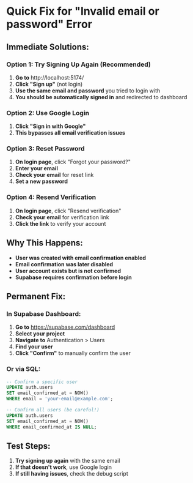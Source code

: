 # Quick Fix for "Invalid email or password" Error

## **Immediate Solutions:**

### **Option 1: Try Signing Up Again (Recommended)**
1. **Go to** http://localhost:5174/
2. **Click "Sign up"** (not login)
3. **Use the same email and password** you tried to login with
4. **You should be automatically signed in** and redirected to dashboard

### **Option 2: Use Google Login**
1. **Click "Sign in with Google"**
2. **This bypasses all email verification issues**

### **Option 3: Reset Password**
1. **On login page**, click "Forgot your password?"
2. **Enter your email**
3. **Check your email** for reset link
4. **Set a new password**

### **Option 4: Resend Verification**
1. **On login page**, click "Resend verification"
2. **Check your email** for verification link
3. **Click the link** to verify your account

## **Why This Happens:**

- **User was created with email confirmation enabled**
- **Email confirmation was later disabled**
- **User account exists but is not confirmed**
- **Supabase requires confirmation before login**

## **Permanent Fix:**

### **In Supabase Dashboard:**
1. **Go to** https://supabase.com/dashboard
2. **Select your project**
3. **Navigate to** Authentication > Users
4. **Find your user**
5. **Click "Confirm"** to manually confirm the user

### **Or via SQL:**
```sql
-- Confirm a specific user
UPDATE auth.users 
SET email_confirmed_at = NOW() 
WHERE email = 'your-email@example.com';

-- Confirm all users (be careful!)
UPDATE auth.users 
SET email_confirmed_at = NOW() 
WHERE email_confirmed_at IS NULL;
```

## **Test Steps:**
1. **Try signing up again** with the same email
2. **If that doesn't work**, use Google login
3. **If still having issues**, check the debug script 